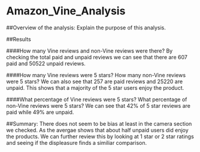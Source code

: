 # Amazon_Vine_Analysis

##Overview of the analysis: Explain the purpose of this analysis.

##Results

####How many Vine reviews and non-Vine reviews were there?
By checking the total paid and unpaid reviews we can see that there are 607 paid and 50522 unpaid reviews.


####How many Vine reviews were 5 stars? How many non-Vine reviews were 5 stars?
We can also see that 257 are paid reviews and 25220 are unpaid. This shows that a majority of the 5 star users enjoy the product.


####What percentage of Vine reviews were 5 stars? What percentage of non-Vine reviews were 5 stars?
We can see that 42% of 5 star reviews are paid while 49% are unpaid. 

##Summary: There does not seem to be bias at least in the camera section we checked. As the avergae shows that about half unpaid users did enjoy the products. We can further review this by looking at 1 star or 2 star ratings and seeing if the displeasure finds a similiar comparison.
